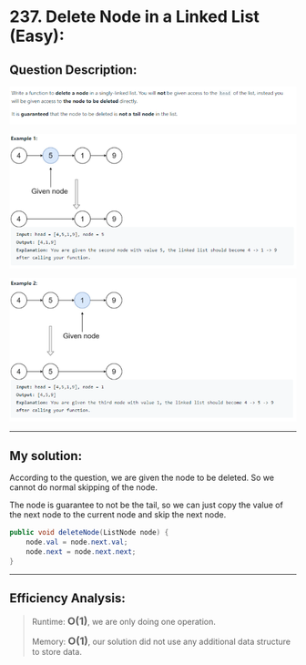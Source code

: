 # 237. Delete Node in a Linked List (Easy):

## Question Description:
![Question](images/Q237.PNG)

![Example 1](images/Q237.1.PNG)

![Example 2](images/Q237.2.PNG)

---
## My solution:

According to the question, we are given the node to be deleted. So we cannot do normal skipping of the node.

The node is guarantee to not be the tail, so we can just copy the value of the next node to the current node and skip the next node.

```java
public void deleteNode(ListNode node) {
    node.val = node.next.val;
    node.next = node.next.next;
}
```

---
## Efficiency Analysis:
>Runtime: <font size=4>**O(1)**</font>, we are only doing one operation.
>
>Memory: <font size=4>**O(1)**</font>, our solution did not use any additional data structure to store data.